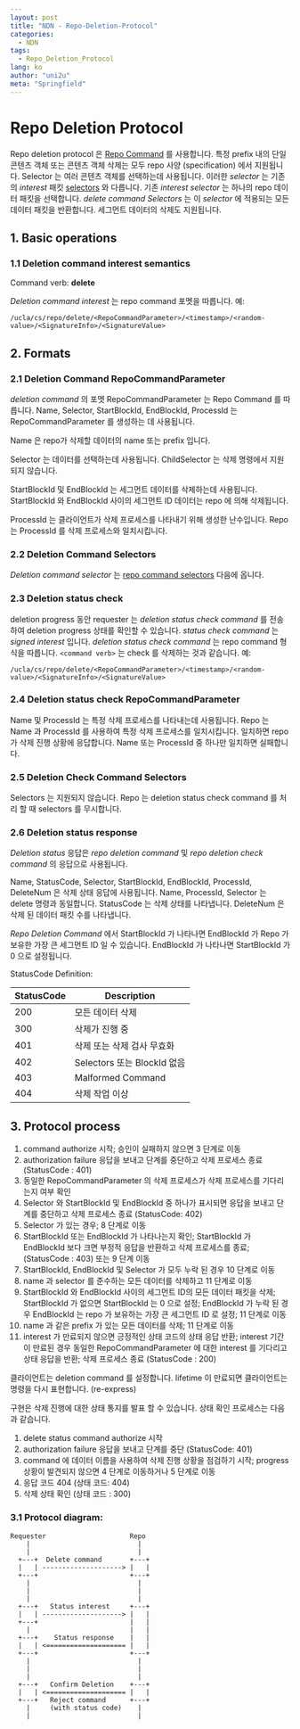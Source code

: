 ```yaml
---
layout: post
title: "NDN - Repo-Deletion-Protocol"
categories:
  - NDN
tags:
  - Repo_Deletion_Protocol
lang: ko
author: "uni2u"
meta: "Springfield"
---
```


# Repo Deletion Protocol

Repo deletion protocol 은 [Repo Command](03_Repo_Command.html) 를 사용합니다.
특정 prefix 내의 단일 콘텐츠 객체 또는 콘텐츠 객체 삭제는 모두 repo 사양 (specification) 에서 지원됩니다. Selector 는 여러 콘텐츠 객체를 선택하는데 사용됩니다. 이러한 _selector_ 는 기존의 _interest_ 패킷 [selectors](http://named-data.net/doc/ndn-tlv/interest.html#selectors) 와 다릅니다. 기존 _interest selector_ 는 하나의 repo 데이터 패킷을 선택합니다. _delete command Selectors_ 는 이 _selector_ 에 적용되는 모든 데이터 패킷을 반환합니다. 세그먼트 데이터의 삭제도 지원됩니다.

## 1. Basic operations

### 1.1 Deletion command interest semantics

Command verb:  **delete**

_Deletion command interest_ 는 repo command 포멧을 따릅니다. 예:

```
/ucla/cs/repo/delete/<RepoCommandParameter>/<timestamp>/<random-value>/<SignatureInfo>/<SignatureValue>
```

## 2. Formats

### 2.1 Deletion Command RepoCommandParameter

_deletion command_ 의 포멧 RepoCommandParameter 는 Repo Command 를 따릅니다. Name, Selector, StartBlockId, EndBlockId, ProcessId 는 RepoCommandParameter 를 생성하는 데 사용됩니다.

Name 은 repo가 삭제할 데이터의 name 또는 prefix 입니다.

Selector 는 데이터를 선택하는데 사용됩니다. ChildSelector 는 삭제 명령에서 지원되지 않습니다.

StartBlockId 및 EndBlockId 는 세그먼트 데이터를 삭제하는데 사용됩니다. StartBlockId 와 EndBlockId 사이의 세그먼트 ID 데이터는 repo 에 의해 삭제됩니다.

ProcessId 는 클라이언트가 삭제 프로세스를 나타내기 위해 생성한 난수입니다. Repo 는 ProcessId 를 삭제 프로세스와 일치시킵니다.

### 2.2 Deletion Command Selectors

_Deletion command selector_ 는 [repo command selectors](http://redmine.named-data.net/projects/repo-ng/wiki/Repo_Protocol_Specification#Repo-Command-Selectors) 다음에 옵니다.

### 2.3 Deletion status check

deletion progress 동안 requester 는 _deletion status check command_ 를 전송하여 deletion progress 상태를 확인할 수 있습니다. _status check command_ 는 _signed interest_ 입니다. _deletion status check command_ 는 repo command 형식을 따릅니다. `<command verb>` 는 check 를 삭제하는 것과 같습니다. 예:

```
/ucla/cs/repo/delete/<RepoCommandParameter>/<timestamp>/<random-value>/<SignatureInfo>/<SignatureValue>
```

### 2.4 Deletion status check RepoCommandParameter

Name 및 ProcessId 는 특정 삭제 프로세스를 나타내는데 사용됩니다. Repo 는 Name 과 ProcessId 를 사용하여 특정 삭제 프로세스를 일치시킵니다. 일치하면 repo 가 삭제 진행 상황에 응답합니다. Name 또는 ProcessId 중 하나만 일치하면 실패합니다.

### 2.5 Deletion Check Command Selectors

Selectors 는 지원되지 않습니다. Repo 는 deletion status check command 를 처리 할 때 selectors 를 무시합니다.

### 2.6 Deletion status response

_Deletion status_ 응답은 _repo deletion command_ 및 _repo deletion check command_ 의 응답으로 사용됩니다.

Name, StatusCode, Selector, StartBlockId, EndBlockId, ProcessId, DeleteNum 은 삭제 상태 응답에 사용됩니다. Name, ProcessId, Selector 는 delete 명령과 동일합니다. StatusCode 는 삭제 상태를 나타냅니다. DeleteNum 은 삭제 된 데이터 패킷 수를 나타냅니다.

_Repo Deletion Command_ 에서 StartBlockId 가 나타나면 EndBlockId 가 Repo 가 보유한 가장 큰 세그먼트 ID 일 수 있습니다. EndBlockId 가 나타나면 StartBlockId 가 0 으로 설정됩니다.

StatusCode Definition:

|StatusCode|Description|
|---|---|
|200|모든 데이터 삭제|
|300|삭제가 진행 중|
|401|삭제 또는 삭제 검사 무효화|
|402|Selectors 또는 BlockId 없음|
|403|Malformed Command|
|404|삭제 작업 이상|

## 3. Protocol process

1. command authorize 시작; 승인이 실패하지 않으면 3 단계로 이동
2. authorization failure 응답을 보내고 단계를 중단하고 삭제 프로세스 종료 (StatusCode : 401) 
3. 동일한 RepoCommandParameter 의 삭제 프로세스가 삭제 프로세스를 기다리는지 여부 확인
4. Selector 와 StartBlockId 및 EndBlockId 중 하나가 표시되면 응답을 보내고 단계를 중단하고 삭제 프로세스 종료 (StatusCode: 402)
5. Selector 가 있는 경우; 8 단계로 이동
6. StartBlockId 또는 EndBlockId 가 나타나는지 확인; StartBlockId 가 EndBlockId 보다 크면 부정적 응답을 반환하고 삭제 프로세스를 종료; (StatusCode : 403) 또는 9 단계 이동
7. StartBlockId, EndBlockId 및 Selector 가 모두 누락 된 경우 10 단계로 이동
8. name 과 selector 를 준수하는 모든 데이터를 삭제하고 11 단계로 이동
9. StartBlockId 와 EndBlockId 사이의 세그먼트 ID의 모든 데이터 패킷을 삭제; StartBlockId 가 없으면 StartBlockId 는 0 으로 설정; EndBlockId 가 누락 된 경우 EndBlockId 는 repo 가 보유하는 가장 큰 세그먼트 ID 로 설정; 11 단계로 이동
10. name 과 같은 prefix 가 있는 모든 데이터를 삭제; 11 단계로 이동
11. interest 가 만료되지 않으면 긍정적인 상태 코드의 상태 응답 반환; interest 기간이 만료된 경우 동일한 RepoCommandParameter 에 대한 interest 를 기다리고 상태 응답을 반환; 삭제 프로세스 종료 (StatusCode : 200) 

클라이언트는 deletion command 를 설정합니다. lifetime 이 만료되면 클라이언트는 명령을 다시 표현합니다. (re-express)

구현은 삭제 진행에 대한 상태 통지를 발표 할 수 있습니다. 상태 확인 프로세스는 다음과 같습니다.

1. delete status command authorize 시작
2. authorization failure 응답을 보내고 단계를 중단 (StatusCode: 401)
3. command 에 데이터 이름을 사용하여 삭제 진행 상황을 점검하기 시작; progress 상황이 발견되지 않으면 4 단계로 이동하거나 5 단계로 이동
4. 응답 코드 404 (상태 코드: 404)
5. 삭제 상태 확인 (상태 코드 : 300)

### 3.1 Protocol diagram:

```
Requester                     Repo 
    |                           |                                 
    |                           |                                 
  +---+  Delete command       +---+                               
  |   | --------------------> |   |                               
  +---+                       +---+                               
    |                           |                                 
    |                           |                                 
    |                           |                                 
  +---+   Status interest     +---+                               
  |   | --------------------> |   |                               
  +---+                       |   |                               
    |                         |   |                               
  +---+    Status response    |   |                               
  |   | <==================== |   |                               
  +---+                       +---+                               
    |                           |                                 
    |                           |                                 
    |                           |                                 
  +---+   Confirm Deletion    +---+                               
  |   | <==================== |   |                               
  +---+   Reject command      +---+                               
    |     (with status code)    |    
    |                           |
```
